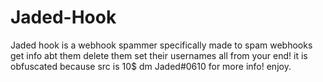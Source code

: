 # Jaded-Hook
Jaded hook is a webhook spammer specifically made to spam webhooks get info abt them delete them set their usernames all from your end! it is obfuscated because src is 10$ dm Jaded#0610 for more info! enjoy.
